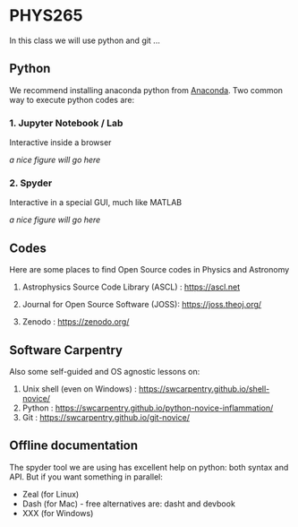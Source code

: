 # PHYS265


In this class we will use python and git ...

## Python

We recommend installing anaconda python from [Anaconda](https://www.anaconda.com/).
Two common way to execute python codes are:

### 1. Jupyter Notebook / Lab

Interactive inside a browser

*a nice figure will go here*

### 2. Spyder

Interactive in a special GUI, much like MATLAB

*a nice figure will go here*

## Codes

Here are some places to find Open Source codes in Physics and Astronomy

1. Astrophysics Source Code Library (ASCL) :  https://ascl.net

2. Journal for Open Source Software (JOSS):  https://joss.theoj.org/

3. Zenodo : https://zenodo.org/



## Software Carpentry

Also some self-guided and OS agnostic lessons on:

1. Unix shell (even on Windows) :  https://swcarpentry.github.io/shell-novice/
2. Python : https://swcarpentry.github.io/python-novice-inflammation/
3. Git : https://swcarpentry.github.io/git-novice/
 
## Offline documentation

The spyder tool we are using has excellent help on python: both syntax and API.
But if you want something in parallel:

* Zeal (for Linux)
* Dash (for Mac) - free alternatives are:  dasht and devbook
* XXX (for Windows)
